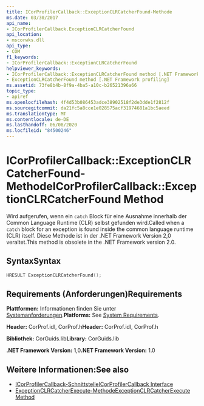 ```yaml
---
title: ICorProfilerCallback::ExceptionCLRCatcherFound-Methode
ms.date: 03/30/2017
api_name:
- ICorProfilerCallback.ExceptionCLRCatcherFound
api_location:
- mscorwks.dll
api_type:
- COM
f1_keywords:
- ICorProfilerCallback::ExceptionCLRCatcherFound
helpviewer_keywords:
- ICorProfilerCallback::ExceptionCLRCatcherFound method [.NET Framework profiling]
- ExceptionCLRCatcherFound method [.NET Framework profiling]
ms.assetid: 73fe8b4b-8f9a-4ba5-a10c-b26521396a66
topic_type:
- apiref
ms.openlocfilehash: 4f4d53b086453adce38902518f2de3dde1f2812f
ms.sourcegitcommit: da21fc5a8cce1e028575acf31974681a1bc5aeed
ms.translationtype: MT
ms.contentlocale: de-DE
ms.lasthandoff: 06/08/2020
ms.locfileid: "84500246"
---
```

# <a name="icorprofilercallbackexceptionclrcatcherfound-method"></a><span data-ttu-id="285a4-102">ICorProfilerCallback::ExceptionCLRCatcherFound-Methode</span><span class="sxs-lookup"><span data-stu-id="285a4-102">ICorProfilerCallback::ExceptionCLRCatcherFound Method</span></span>
<span data-ttu-id="285a4-103">Wird aufgerufen, wenn ein `catch` Block für eine Ausnahme innerhalb der Common Language Runtime (CLR) selbst gefunden wird.</span><span class="sxs-lookup"><span data-stu-id="285a4-103">Called when a `catch` block for an exception is found inside the common language runtime (CLR) itself.</span></span> <span data-ttu-id="285a4-104">Diese Methode ist in der .NET Framework Version 2,0 veraltet.</span><span class="sxs-lookup"><span data-stu-id="285a4-104">This method is obsolete in the .NET Framework version 2.0.</span></span>  
  
## <a name="syntax"></a><span data-ttu-id="285a4-105">Syntax</span><span class="sxs-lookup"><span data-stu-id="285a4-105">Syntax</span></span>  
  
```cpp  
HRESULT ExceptionCLRCatcherFound();  
```  
  
## <a name="requirements"></a><span data-ttu-id="285a4-106">Requirements (Anforderungen)</span><span class="sxs-lookup"><span data-stu-id="285a4-106">Requirements</span></span>  
 <span data-ttu-id="285a4-107">**Plattformen:** Informationen finden Sie unter [Systemanforderungen](../../get-started/system-requirements.md).</span><span class="sxs-lookup"><span data-stu-id="285a4-107">**Platforms:** See [System Requirements](../../get-started/system-requirements.md).</span></span>  
  
 <span data-ttu-id="285a4-108">**Header:** CorProf.idl, CorProf.h</span><span class="sxs-lookup"><span data-stu-id="285a4-108">**Header:** CorProf.idl, CorProf.h</span></span>  
  
 <span data-ttu-id="285a4-109">**Bibliothek:** CorGuids.lib</span><span class="sxs-lookup"><span data-stu-id="285a4-109">**Library:** CorGuids.lib</span></span>  
  
 <span data-ttu-id="285a4-110">**.NET Framework Version:** 1,0</span><span class="sxs-lookup"><span data-stu-id="285a4-110">**.NET Framework Version:** 1.0</span></span>  
  
## <a name="see-also"></a><span data-ttu-id="285a4-111">Weitere Informationen:</span><span class="sxs-lookup"><span data-stu-id="285a4-111">See also</span></span>

- [<span data-ttu-id="285a4-112">ICorProfilerCallback-Schnittstelle</span><span class="sxs-lookup"><span data-stu-id="285a4-112">ICorProfilerCallback Interface</span></span>](icorprofilercallback-interface.md)
- [<span data-ttu-id="285a4-113">ExceptionCLRCatcherExecute-Methode</span><span class="sxs-lookup"><span data-stu-id="285a4-113">ExceptionCLRCatcherExecute Method</span></span>](icorprofilercallback-exceptionclrcatcherexecute-method.md)
